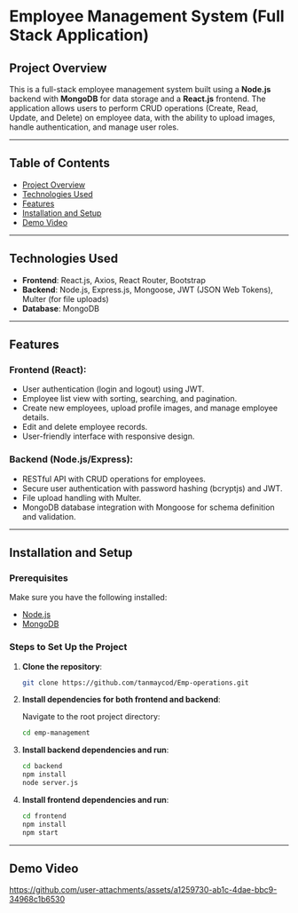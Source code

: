 # Employee Management System (Full Stack Application)

## Project Overview

This is a full-stack employee management system built using a **Node.js** backend with **MongoDB** for data storage and a **React.js** frontend. The application allows users to perform CRUD operations (Create, Read, Update, and Delete) on employee data, with the ability to upload images, handle authentication, and manage user roles.

---

## Table of Contents

- [Project Overview](#project-overview)
- [Technologies Used](#technologies-used)
- [Features](#features)
- [Installation and Setup](#installation-and-setup)
- [Demo Video](#demo-video)

---

## Technologies Used

- **Frontend**: React.js, Axios, React Router, Bootstrap
- **Backend**: Node.js, Express.js, Mongoose, JWT (JSON Web Tokens), Multer (for file uploads)
- **Database**: MongoDB
---
## Features

### Frontend (React):
- User authentication (login and logout) using JWT.
- Employee list view with sorting, searching, and pagination.
- Create new employees, upload profile images, and manage employee details.
- Edit and delete employee records.
- User-friendly interface with responsive design.

### Backend (Node.js/Express):
- RESTful API with CRUD operations for employees.
- Secure user authentication with password hashing (bcryptjs) and JWT.
- File upload handling with Multer.
- MongoDB database integration with Mongoose for schema definition and validation.

---
## Installation and Setup

### Prerequisites
Make sure you have the following installed:

- [Node.js](https://nodejs.org/en/)
- [MongoDB](https://www.mongodb.com/)

### Steps to Set Up the Project

1. **Clone the repository**:

   ```bash
   git clone https://github.com/tanmaycod/Emp-operations.git

2. **Install dependencies for both frontend and backend**:
   
   Navigate to the root project directory:
   ```bash
   cd emp-management
3. **Install backend dependencies and run**:
   ```bash
   cd backend
   npm install
   node server.js
4. **Install frontend dependencies and run**:
    ```bash
   cd frontend
   npm install
   npm start

---

## Demo Video 
https://github.com/user-attachments/assets/a1259730-ab1c-4dae-bbc9-34968c1b6530




